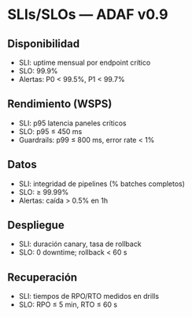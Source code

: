 # SLIs/SLOs — ADAF v0.9

## Disponibilidad
- SLI: uptime mensual por endpoint crítico
- SLO: 99.9%
- Alertas: P0 < 99.5%, P1 < 99.7%

## Rendimiento (WSPS)
- SLI: p95 latencia paneles críticos
- SLO: p95 ≤ 450 ms
- Guardrails: p99 ≤ 800 ms, error rate < 1%

## Datos
- SLI: integridad de pipelines (% batches completos)
- SLO: ≥ 99.99%
- Alertas: caída > 0.5% en 1h

## Despliegue
- SLI: duración canary, tasa de rollback
- SLO: 0 downtime; rollback < 60 s

## Recuperación
- SLI: tiempos de RPO/RTO medidos en drills
- SLO: RPO ≤ 5 min, RTO ≤ 60 s
